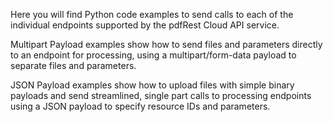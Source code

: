 Here you will find Python code examples to send calls to each of the individual endpoints supported by the pdfRest Cloud API service.

Multipart Payload examples show how to send files and parameters directly to an endpoint for processing, using a multipart/form-data payload to separate files and parameters.

JSON Payload examples show how to upload files with simple binary payloads and send streamlined, single part calls to processing endpoints using a JSON payload to specify resource IDs and parameters.
